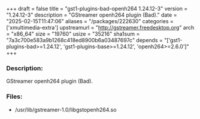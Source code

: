 +++
draft = false
title = "gst1-plugins-bad-openh264 1.24.12-3"
version = "1.24.12-3"
description = "GStreamer openh264 plugin (Bad)."
date = "2025-02-15T11:47:06"
aliases = "/packages/222630"
categories = ['xmultimedia-extra']
upstreamurl = "http://gstreamer.freedesktop.org"
arch = "x86_64"
size = "19760"
usize = "35216"
sha1sum = "7a3c700e583a9b1268c418ed8900b6a03487697c"
depends = "['gst1-plugins-bad>=1.24.12', 'gst1-plugins-base>=1.24.12', 'openh264>=2.6.0']"
+++
### Description: 
GStreamer openh264 plugin (Bad).

### Files: 
* /usr/lib/gstreamer-1.0/libgstopenh264.so

